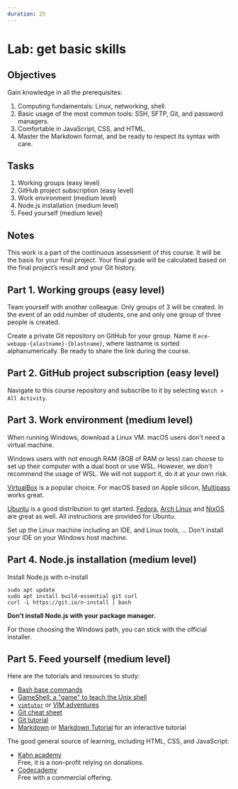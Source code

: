 ```yaml
---
duration: 2h
---
```


# Lab: get basic skills

## Objectives

Gain knowledge in all the prerequisites:

1. Computing fundamentals: Linux, networking, shell.
2. Basic usage of the most common tools: SSH, SFTP, Git, and password managers.
3. Comfortable in JavaScript, CSS, and HTML.
4. Master the Markdown format, and be ready to respect its syntax with care.

## Tasks

1. Working groups (easy level)
2. GitHub project subscription (easy level)
3. Work environment (medium level)
4. Node.js installation (medium level)
5. Feed yourself (medium level)

## Notes

This work is a part of the continuous assessment of this course. It will be the basis for your final project. Your final grade will be calculated based on the final project’s result and your Git history.

## Part 1. Working groups (easy level)

Team yourself with another colleague. Only groups of 3 will be created. In the event of an odd number of students, one and only one group of three people is created.

Create a private Git repository on GitHub for your group. Name it `ece-webapp-{alastname}-{blastname}`, where lastname is sorted alphanumerically. Be ready to share the link during the course.

## Part 2. GitHub project subscription (easy level)

Navigate to this course repository and subscribe to it by selecting `Watch > All Activity`.

## Part 3. Work environment (medium level)

When running Windows, download a Linux VM. macOS users don't need a virtual machine.

Windows users with not enough RAM (8GB of RAM or less) can choose to set up their computer with a dual boot or use WSL. However, we don't recommend the usage of WSL. We will not support it, do it at your own risk.

[VirtualBox](https://www.virtualbox.org/) is a popular choice. For macOS based on Apple silicon, [Multipass](https://multipass.run/docs/installing-on-macos) works great.

[Ubuntu](https://ubuntu.com/) is a good distribution to get started. [Fedora](https://getfedora.org/), [Arch Linux](https://archlinux.org/) and [NixOS](https://nixos.org/) are great as well. All instructions are provided for Ubuntu.

Set up the Linux machine including an IDE, and Linux tools, ... Don't install your IDE on your Windows host machine.

## Part 4. Node.js installation (medium level)

Install Node.js with n-install
```
sudo apt update
sudo apt install build-essential git curl
curl -L https://git.io/n-install | bash
```

**Don't install Node.js with your package manager.**

For those choosing the Windows path, you can stick with the official installer.

## Part 5. Feed yourself (medium level)

Here are the tutorials and resources to study:

* [Bash base commands](https://www.educative.io/blog/bash-shell-command-cheat-sheet)
* [GameShell: a "game" to teach the Unix shell](https://github.com/phyver/GameShell)
* [`vimtutor`](https://manpages.ubuntu.com/manpages/bionic/en/man1/vimtutor.1.html) or [VIM adventures](https://vim-adventures.com/)
* [Git cheat sheet](https://git-tower.com/blog/git-cheat-sheet/)
* [Git tutorial](https://git-scm.com/docs/gittutorial)
* [Markdown](https://www.markdownguide.org/) or [Markdown Tutorial](https://www.markdowntutorial.com) for an interactive tutorial

The good general source of learning, including HTML, CSS, and JavaScript:

* [Kahn academy](https://www.khanacademy.org/)  
  Free, it is a non-profit relying on donations.
* [Codecademy](https://www.codecademy.com)  
  Free with a commercial offering.
